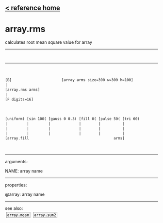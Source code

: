 [< reference home](ceammc_lib.html)
---

# array.rms


calculates root mean square value for array

---

<br>


---


```


[B]                       [array arms size=300 w=300 h=100]
|
[array.rms arms]
|
[F digits=16]



[uniform( [sin 100( [gauss 0 0.3( [fill 0( [pulse 50( [tri 60(
|         |         |             |        |          |
|         |         |             |        |          |
|         |         |             |        |          |
[array.fill                                       arms]

            
```

---
arguments:

NAME: array name<br>

---
properties:

@array: array name<br>

---
see also:<br>
[![array.mean](img/object_array.mean.png)](array.mean.html)
[![array.sum2](img/object_array.sum2.png)](array.sum2.html)
